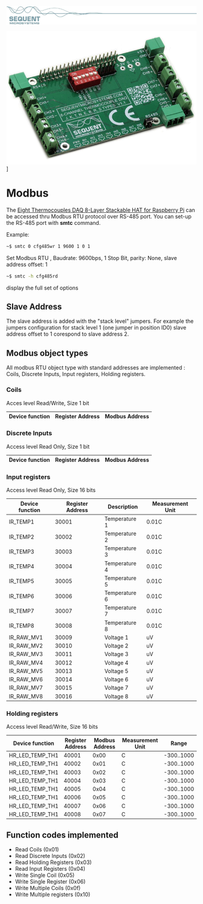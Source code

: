 [![smtc-rpi](readmeres/sequent%20.jpg)](https://www.sequentmicrosystems.com)

[![smtc-rpi](readmeres/8-thermo.webp)]([https://www.sequentmicrosystems.com/products/eight-thermocouples-daq-8-layer-stackable-hat-for-raspberry-pi)]

# Modbus
The [Eight Thermocouples DAQ 8-Layer Stackable HAT for Raspberry Pi](https://sequentmicrosystems.com/products/eight-thermocouples-daq-8-layer-stackable-hat-for-raspberry-pi) can be accessed thru Modbus RTU protocol over RS-485 port.
You can set-up the RS-485 port with **smtc** command.

Example:
```bash
~$ smtc 0 cfg485wr 1 9600 1 0 1
```
Set Modbus RTU , Baudrate: 9600bps, 1 Stop Bit,  parity: None, slave address offset: 1
```bash
~$ smtc -h cfg485rd
```
display the full set of options

## Slave Address
The slave address is added with the "stack level" jumpers. For example the jumpers configuration for stack level 1  (one jumper in position ID0) slave address offset to 1 corespond to slave address 2.

## Modbus object types
All modbus RTU object type with standard addresses are implemented : Coils, Discrete Inputs, Input registers, Holding registers.

### Coils

Acces level Read/Write, Size 1 bit

| Device function | Register Address | Modbus Address |
| --- | --- | --- |


### Discrete Inputs

Access level Read Only, Size 1 bit

| Device function | Register Address | Modbus Address |
| --- | --- | --- |



### Input registers

Access level Read Only, Size 16 bits

| Device function | Register Address | Description | Measurement Unit |
| --- | --- | --- | --- |
| IR_TEMP1 | 30001 | Temperature 1 | 0.01C |
| IR_TEMP2 | 30002 | Temperature 2 | 0.01C |
| IR_TEMP3 | 30003 | Temperature 3 | 0.01C |
| IR_TEMP4 | 30004 | Temperature 4 | 0.01C |
| IR_TEMP5 | 30005 | Temperature 5 | 0.01C |
| IR_TEMP6 | 30006 | Temperature 6 | 0.01C |
| IR_TEMP7 | 30007 | Temperature 7 | 0.01C |
| IR_TEMP8 | 30008 | Temperature 8 | 0.01C |
| IR_RAW_MV1 | 30009 | Voltage 1 | uV |
| IR_RAW_MV2 | 30010 | Voltage 2 | uV |
| IR_RAW_MV3 | 30011 | Voltage 3 | uV |
| IR_RAW_MV4 | 30012 | Voltage 4 | uV |
| IR_RAW_MV5 | 30013 | Voltage 5 | uV |
| IR_RAW_MV6 | 30014 | Voltage 6 | uV |
| IR_RAW_MV7 | 30015 | Voltage 7 | uV |
| IR_RAW_MV8 | 30016 | Voltage 8 | uV |



### Holding registers

Access level Read/Write, Size 16 bits

| Device function | Register Address | Modbus Address | Measurement Unit | Range |
| --- | --- | --- | --- | --- |
| HR_LED_TEMP_TH1 | 40001 | 0x00 | C | -300..1000 |
| HR_LED_TEMP_TH1 | 40002 | 0x01 | C | -300..1000 |
| HR_LED_TEMP_TH1 | 40003 | 0x02 | C | -300..1000 |
| HR_LED_TEMP_TH1 | 40004 | 0x03 | C | -300..1000 |
| HR_LED_TEMP_TH1 | 40005 | 0x04 | C | -300..1000 |
| HR_LED_TEMP_TH1 | 40006 | 0x05 | C | -300..1000 |
| HR_LED_TEMP_TH1 | 40007 | 0x06 | C | -300..1000 |
| HR_LED_TEMP_TH1 | 40008 | 0x07 | C | -300..1000 |



## Function codes implemented

* Read Coils (0x01)
* Read Discrete Inputs (0x02)
* Read Holding Registers (0x03)
* Read Input Registers (0x04)
* Write Single Coil (0x05)
* Write Single Register (0x06)
* Write Multiple Coils (0x0f)
* Write Multiple registers (0x10)
